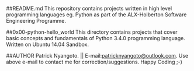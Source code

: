 ##README.md
This repository contains projects written in high level programming languages eg. Python as
part of the ALX-Holberton Software Engineering Programme.

##0x00-python-hello_world
This directory contains projects that cover basic concepts and fundamentals of Python 3.4.0
programming language. Written on Ubuntu 14.04 Sandbox.

##AUTHOR
Patrick Nyangoto. || E-mail:patricknyangoto@outlook.com.
Use above e-mail to contact me for correction/suggestions.
Happy Coding ;-)
